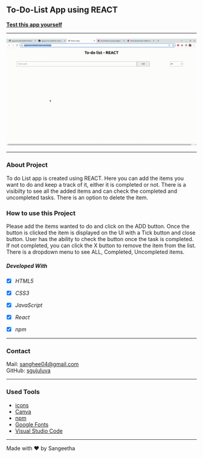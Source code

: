 ## To-Do-List App using REACT

**[Test this app yourself](https://sgujuluva-todolist-react.vercel.app/)**

---

![Screenshot from Project](./src/images/to-do-list-react.gif)

  
---

### About Project

To do List app is created using REACT.  Here you can add the items you want to do and keep a track of it, either it is completed or not. There is a visibilty to see all the added items and can check the completed and uncompleted tasks. There is an option to delete the item.

### How to use this Project

Please add the items wanted to do and click on the ADD button. Once the button is clicked the item is displayed on the UI with a Tick button and close button. User has the ability to check the button once the task is completed. If not completed, you can click the X button to remove the item from the list. There is a dropdown menu to see ALL, Completed, Uncompleted items.

##### Developed With

- [x] _HTML5_
- [x] _CSS3_
- [x] _JavaScript_
- [x] _React_
- [x] _npm_


---

### Contact

Mail: <sanghee04@gmail.com><br>
GitHub: [sgujuluva](https://github.com/)<br>

---

### Used Tools

- [icons](https://flaticons.com)
- [Canva](https://www.canva.com/)
- [npm](https://www.npmjs.com/)
- [Google Fonts](https://fonts.google.com/)
- [Visual Studio Code](https://code.visualstudio.com/)


---

Made with ❤️ by Sangeetha
